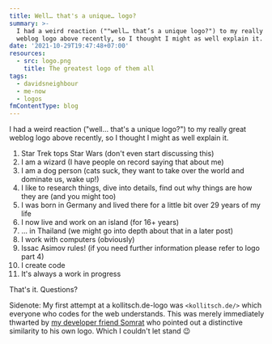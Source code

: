 ```yaml
---
title: Well… that's a unique… logo?
summary: >-
  I had a weird reaction (""well… that’s a unique logo?") to my really great
  weblog logo above recently, so I thought I might as well explain it.
date: '2021-10-29T19:47:48+07:00'
resources:
  - src: logo.png
    title: The greatest logo of them all
tags:
  - davidsneighbour
  - me-now
  - logos
fmContentType: blog
---
```


I had a weird reaction ("well… that's a unique logo?") to my really great weblog logo above recently, so I thought I might as well explain it.

1.  Star Trek tops Star Wars (don't even start discussing this)
2.  I am a wizard (I have people on record saying that about me)
3.  I am a dog person (cats suck, they want to take over the world and dominate us, wake up!)
4.  I like to research things, dive into details, find out why things are how they are (and you might too)
5.  I was born in Germany and lived there for a little bit over 29 years of my life
6.  I now live and work on an island (for 16+ years)
7.  … in Thailand (we might go into depth about that in a later post)
8.  I work with computers (obviously)
9.  Issac Asimov rules! (if you need further information please refer to logo part 4)
10. I create code
11. It's always a work in progress

That's it. Questions?

Sidenote: My first attempt at a kollitsch.de-logo was `<kollitsch.de/>` which everyone who codes for the web understands. This was merely immediately thwarted by [my developer friend Somrat](https://somrat.netlify.app/) who pointed out a distinctive similarity to his own logo. Which I couldn't let stand :wink:
